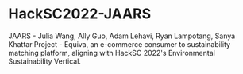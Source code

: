 # HackSC2022-JAARS
JAARS - Julia Wang, Ally Guo, Adam Lehavi, Ryan Lampotang, Sanya Khattar
Project - Equiva, an e-commerce consumer to sustainability matching platform, aligning with HackSC 2022's Environmental Sustainability Vertical.
